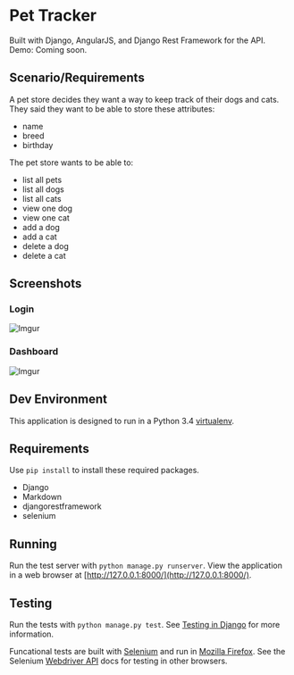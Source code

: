 # Pet Tracker

Built with Django, AngularJS, and Django Rest Framework for the API.
Demo: Coming soon. 

## Scenario/Requirements

A pet store decides they want a way to keep track of their dogs and cats.
They said they want to be able to store these attributes:

* name
* breed
* birthday

The pet store wants to be able to:

* list all pets
* list all dogs
* list all cats
* view one dog
* view one cat
* add a dog
* add a cat
* delete a dog
* delete a cat

## Screenshots

### Login
![Imgur](https://i.imgur.com/YhyVKoa.png)

### Dashboard
![Imgur](https://i.imgur.com/jrc0zPu.png)

## Dev Environment

This application is designed to run in a Python 3.4
[virtualenv](https://virtualenv.pypa.io/en/latest/).

## Requirements

Use `pip install` to install these required packages.

* Django
* Markdown
* djangorestframework
* selenium

## Running

Run the test server with `python manage.py runserver`. View the application in
a web browser at [http://127.0.0.1:8000/](http://127.0.0.1:8000/).

## Testing

Run the tests with `python manage.py test`. See
[Testing in Django](https://docs.djangoproject.com/en/1.8/topics/testing/) for
more information.

Funcational tests are built with
[Selenium](https://selenium-python.readthedocs.org/) and run in
[Mozilla Firefox](https://www.mozilla.org/en-US/firefox/products/). See the
Selenium [Webdriver API](https://selenium-python.readthedocs.org/api.html) docs
for testing in other browsers.

